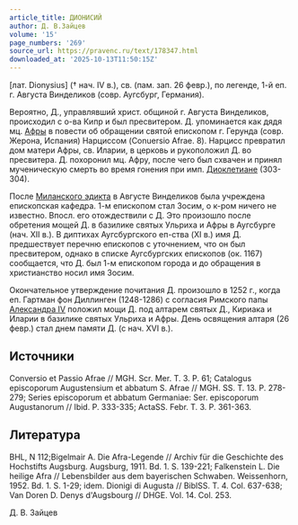 ```yaml
---
article_title: ДИОНИСИЙ
author: Д. В.Зайцев
volume: '15'
page_numbers: '269'
source_url: https://pravenc.ru/text/178347.html
downloaded_at: '2025-10-13T11:50:15Z'
---
```


[лат. Dionysius] († нач. IV в.), св. (пам. зап. 26 февр.), по легенде, 1-й еп. г. Августа Винделиков (совр. Аугсбург, Германия).

Вероятно, Д., управлявший христ. общиной г. Августа Винделиков, происходил с о-ва Кипр и был пресвитером. Д. упоминается как дядя мц. [Афры](https://pravenc.ru/text/Афры.html) в повести об обращении святой епископом г. Герунда (совр. Жерона, Испания) Нарциссом (Conuersio Afrae. 8). Нарцисс превратил дом матери Афры, св. Иларии, в церковь и рукоположил Д. во пресвитера. Д. похоронил мц. Афру, после чего был схвачен и принял мученическую смерть во время гонения при имп. [Диоклетиане](https://pravenc.ru/text/Диоклетиан.html) (303-304).

После [Миланского эдикта](<https://pravenc.ru/text/Миланского эдикта.html>) в Августе Винделиков была учреждена епископская кафедра. 1-м епископом стал Зосим, о к-ром ничего не известно. Впосл. его отождествили с Д. Это произошло после обретения мощей Д. в базилике святых Ульриха и Афры в Аугсбурге (нач. XII в.). В диптихах Аугсбургского еп-ства (XI в.) имя Д. предшествует перечню епископов с уточнением, что он был пресвитером, однако в списке Аугсбургских епископов (ок. 1167) сообщается, что Д. был 1-м епископом города и до обращения в христианство носил имя Зосим.

Окончательное утверждение почитания Д. произошло в 1252 г., когда еп. Гартман фон Диллинген (1248-1286) с согласия Римского папы [Александра IV](<https://pravenc.ru/text/Александр IV.html>) положил мощи Д. под алтарем святых Д., Кириака и Иларии в базилике святых Ульриха и Афры. День освящения алтаря (26 февр.) стал днем памяти Д. (с нач. XVI в.).

## Источники

Conversio et Passio Afrae // MGH. Scr. Mer. T. 3. P. 61; Catalogus episcoporum Augustensium et abbatum S. Afrae // MGH. SS. T. 13. P. 278-279; Series episcoporum et abbatum Germaniae: Ser. episcoporum Augustanorum // Ibid. P. 333-335; ActaSS. Febr. T. 3. P. 361-363.

## Литература

BHL, N 112;Bigelmair A. Die Afra-Legende // Archiv für die Geschichte des Hochstifts Augsburg. Augsburg, 1911. Bd. 1. S. 139-221; Falkenstein L. Die heilige Afra // Lebensbilder aus dem bayerischen Schwaben. Weissenhorn, 1952. Bd. 1. S. 1-29; idem. Dionigi di Augusta // BiblSS. T. 4. Col. 637-638; Van Doren D. Denys d'Augsbourg // DHGE. Vol. 14. Col. 253.

Д. В.  Зайцев
